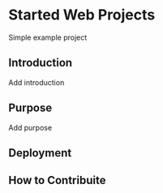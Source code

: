 # Started Web Projects
Simple example project
## Introduction
Add introduction
## Purpose
Add purpose
## Deployment
## How to Contribuite
